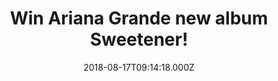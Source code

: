 ---
campaign-uuid: "c-13394ff8-efe8-443e-8bcb-f2acd2cc8036"
type: "Preview"
category: "Gifts"
date: "2018-08-17T09:14:18.000Z"
end-date: "2018-09-17T23:59:00.000Z"
disable-form: false
is_promoted: false
has_entry_page: true
title: "Win Ariana Grande new album Sweetener!"
competition-description: "<p>To celebrate de release of the brand new album from the\
  \ talented and pop sensation Ariana Grande, we have managed to get our hands on\
  \ a copy of her amazing new CD to one of our lucky NME AAA members to win!</p>\r\
  \n<p>Are you an Arianator fan? Click below for a chance to win!</p>"
hero-header: "Win Ariana Grande new album Sweetener!"
terms-confirmation: "N/A"
banner-img: "https://assets.expresslyapp.com/asset-b22f5494-4b3d-4b3b-bfc3-09efb3d61f43.jpg"
logo-left-href: "aaa.nme.com"
logo-left-image: "https://assets.expresslyapp.com/asset-4ca88a94-f398-4581-acad-cf3f02ff84bc.jpg"
logo-left-title: "nme aaa"
bg-image-hero: "https://assets.expresslyapp.com/asset-658417e0-9ffc-4873-9f0b-d2c5f9360a6f.jpg"
bg-image-first: "https://assets.expresslyapp.com/asset-95f96a16-580c-49b2-b34b-7efb43c74758.jpg"
section1-content: "<p>Since making her full-length debut with 2013’s Yours Truly,\
  \ Grande has brought her striking vocal presence to a genre-blurring breed of pop,\
  \ taking on R&B, soul, and electronic music with equal nuance and assurance.</p>\r\
  \n<p>She’s definitely one of the most exquisite in pop today, that is why we are\
  \ giving away her brand new album Sweetener for YOU to get stuck in! Enter the form\
  \ below and you could be listening God Is A Woman, No Tears Left To Cry and many\
  \ more!</p>\r\n<p>Good luck!</p>"
entry-title: "Win Ariana Grande new album Sweetener!"
entry-content: "Enter the draw to win Ariana Grande new album Sweetener by completing\
  \ the form below before 23:59 on 17th of September 2018."
has-winner: false
prize-description: "Ariana Grande new album Sweetener."
special-conditions: "Multiple entries are allowed up to one every day."
---